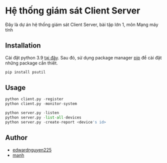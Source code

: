 # Hệ thống giám sát Client Server

Đây là dự án hệ thống giám sát Client Server, bài tập lớn 1, môn Mạng máy tính

## Installation

Cài đặt python 3.9 [tại đây](https://www.python.org/downloads/). Sau đó, sử dụng package manager [pip](https://pip.pypa.io/en/stable/) để cài đặt những package cần thiết.

```bash
pip install psutil
```

## Usage

```python
python client.py -register
python client.py -monitor-system

python server.py -listen
python server.py -list-all-devices
python server.py -create-report <device's id>
```

## Author

- [edwardnguyen225](https://github.com/edwardnguyen2255)
- [manh](https://github.com/)
